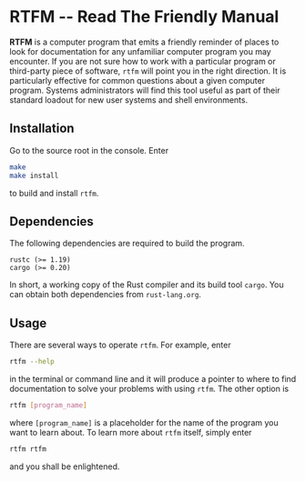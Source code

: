 # RTFM -- Read The Friendly Manual

**RTFM** is a computer program that emits a friendly reminder of places to look for documentation for any unfamiliar computer program you may encounter. If you are not sure how to work with a particular program or third-party piece of software, `rtfm` will point you in the right direction. It is particularly effective for common questions about a given computer program. Systems administrators will find this tool useful as part of their standard loadout for new user systems and shell environments.

## Installation

Go to the source root in the console. Enter
```bash
make
make install
```
to build and install `rtfm`.

## Dependencies

The following dependencies are required to build the program.
```
rustc (>= 1.19)
cargo (>= 0.20)
```
In short, a working copy of the Rust compiler and its build tool `cargo`. You can obtain both dependencies from `rust-lang.org`.

## Usage

There are several ways to operate `rtfm`. For example, enter
```bash
rtfm --help
```
in the terminal or command line and it will produce a pointer to where to find
documentation to solve your problems with using `rtfm`. The other option is
```bash
rtfm [program_name]
```
where `[program_name]` is a placeholder for the name of the program you want to learn about. To learn more about `rtfm` itself, simply enter
```bash
rtfm rtfm
```
and you shall be enlightened.